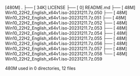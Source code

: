 [480M]  .
├── [ 34K]  LICENSE
├── [   0]  README.md
├── [ 48M]  Win10_22H2_English_x64v1.iso-20231211.7z.050
├── [ 48M]  Win10_22H2_English_x64v1.iso-20231211.7z.051
├── [ 48M]  Win10_22H2_English_x64v1.iso-20231211.7z.052
├── [ 48M]  Win10_22H2_English_x64v1.iso-20231211.7z.053
├── [ 48M]  Win10_22H2_English_x64v1.iso-20231211.7z.054
├── [ 48M]  Win10_22H2_English_x64v1.iso-20231211.7z.055
├── [ 48M]  Win10_22H2_English_x64v1.iso-20231211.7z.056
├── [ 48M]  Win10_22H2_English_x64v1.iso-20231211.7z.057
├── [ 48M]  Win10_22H2_English_x64v1.iso-20231211.7z.058
└── [ 48M]  Win10_22H2_English_x64v1.iso-20231211.7z.059

 480M used in 0 directories, 12 files
